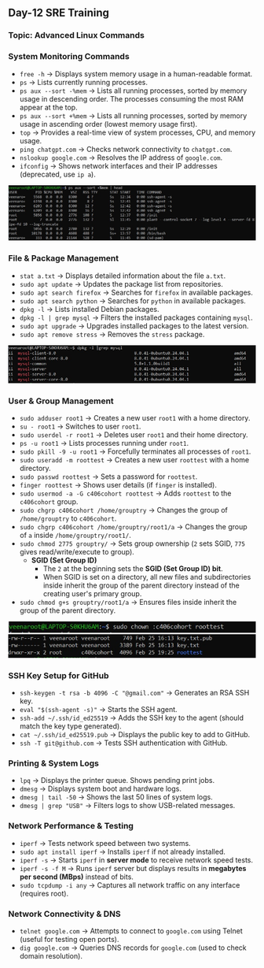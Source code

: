 ## Day-12 SRE Training  
### Topic: Advanced Linux Commands  

### System Monitoring Commands  
- `free -h` → Displays system memory usage in a human-readable format.  
- `ps` → Lists currently running processes.  
- `ps aux --sort -%mem` → Lists all running processes, sorted by memory usage in descending order. The processes consuming the most RAM appear at the top.  
- `ps aux --sort +%mem` → Lists all running processes, sorted by memory usage in ascending order (lowest memory usage first).  
- `top` → Provides a real-time view of system processes, CPU, and memory usage.  
- `ping chatgpt.com` → Checks network connectivity to `chatgpt.com`.  
- `nslookup google.com` → Resolves the IP address of `google.com`.  
- `ifconfig` → Shows network interfaces and their IP addresses (deprecated, use `ip a`).

![](../images/day-12/screenshot1.jpg)

### File & Package Management  
- `stat a.txt` → Displays detailed information about the file `a.txt`.  
- `sudo apt update` → Updates the package list from repositories.  
- `sudo apt search firefox` → Searches for `firefox` in available packages.  
- `sudo apt search python` → Searches for `python` in available packages.  
- `dpkg -l` → Lists installed Debian packages.  
- `dpkg -l | grep mysql` → Filters the installed packages containing `mysql`.  
- `sudo apt upgrade` → Upgrades installed packages to the latest version.  
- `sudo apt remove stress` → Removes the `stress` package.

![](../images/day-12/screenshot2.jpg)

### User & Group Management  
- `sudo adduser root1` → Creates a new user `root1` with a home directory.  
- `su - root1` → Switches to user `root1`.  
- `sudo userdel -r root1` → Deletes user `root1` and their home directory.  
- `ps -u root1` → Lists processes running under `root1`.  
- `sudo pkill -9 -u root1` → Forcefully terminates all processes of `root1`.  
- `sudo useradd -m roottest` → Creates a new user `roottest` with a home directory.  
- `sudo passwd roottest` → Sets a password for `roottest`.  
- `finger roottest` → Shows user details (if `finger` is installed).  
- `sudo usermod -a -G c406cohort roottest` → Adds `roottest` to the `c406cohort` group.  
- `sudo chgrp c406cohort /home/grouptry` → Changes the group of `/home/grouptry` to `c406cohort`.  
- `sudo chgrp c406cohort /home/grouptry/root1/a` → Changes the group of `a` inside `/home/grouptry/root1/`.  
- `sudo chmod 2775 grouptry/` → Sets group ownership (`2` sets SGID, `775` gives read/write/execute to group).  
  - **SGID (Set Group ID)**  
    - The `2` at the beginning sets the **SGID (Set Group ID) bit**.  
    - When SGID is set on a directory, all new files and subdirectories inside inherit the group of the parent directory instead of the creating user's primary group.  
- `sudo chmod g+s grouptry/root1/a` → Ensures files inside inherit the group of the parent directory.

![](../images/day-12/screenshot3.jpg)
![](../images/day-12/screenshot4.jpg)

### SSH Key Setup for GitHub  
- `ssh-keygen -t rsa -b 4096 -C "@gmail.com"` → Generates an RSA SSH key.  
- `eval "$(ssh-agent -s)"` → Starts the SSH agent.  
- `ssh-add ~/.ssh/id_ed25519` → Adds the SSH key to the agent (should match the key type generated).  
- `cat ~/.ssh/id_ed25519.pub` → Displays the public key to add to GitHub.  
- `ssh -T git@github.com` → Tests SSH authentication with GitHub.  

### Printing & System Logs  
- `lpq` → Displays the printer queue. Shows pending print jobs.  
- `dmesg` → Displays system boot and hardware logs.  
- `dmesg | tail -50` → Shows the last 50 lines of system logs.  
- `dmesg | grep "USB"` → Filters logs to show USB-related messages.  

### Network Performance & Testing  
- `iperf` → Tests network speed between two systems.  
- `sudo apt install iperf` → Installs `iperf` if not already installed.  
- `iperf -s` → Starts `iperf` in **server mode** to receive network speed tests.  
- `iperf -s -f M` → Runs `iperf` server but displays results in **megabytes per second (MBps)** instead of bits.  
- `sudo tcpdump -i any` → Captures all network traffic on any interface (requires root).  

### Network Connectivity & DNS  
- `telnet google.com` → Attempts to connect to `google.com` using Telnet (useful for testing open ports).  
- `dig google.com` → Queries DNS records for `google.com` (used to check domain resolution).
